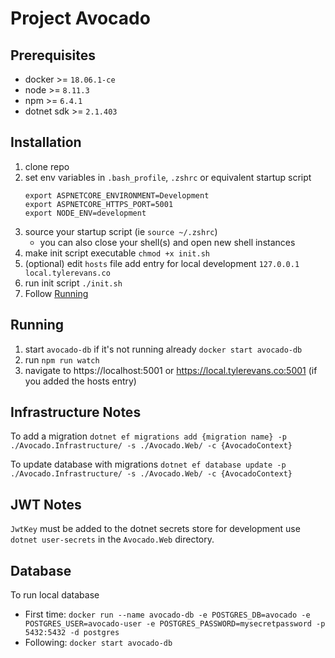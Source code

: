 # Project Avocado

## Prerequisites

- docker >= `18.06.1-ce`
- node >= `8.11.3`
- npm >= `6.4.1`
- dotnet sdk >= `2.1.403`

## Installation

1. clone repo
2. set env variables in `.bash_profile`, `.zshrc` or equivalent startup script
   ```
   export ASPNETCORE_ENVIRONMENT=Development
   export ASPNETCORE_HTTPS_PORT=5001
   export NODE_ENV=development
   ```
3. source your startup script (ie `source ~/.zshrc`)
   - you can also close your shell(s) and open new shell instances
4. make init script executable `chmod +x init.sh`
5. (optional) edit `hosts` file add entry for local development `127.0.0.1 local.tylerevans.co`
6. run init script `./init.sh`
7. Follow [Running](#Running)

## Running

1. start `avocado-db` if it's not running already `docker start avocado-db`
2. run `npm run watch`
3. navigate to https://localhost:5001 or https://local.tylerevans.co:5001 (if you added the hosts entry)

## Infrastructure Notes

To add a migration `dotnet ef migrations add {migration name} -p ./Avocado.Infrastructure/ -s ./Avocado.Web/ -c {AvocadoContext}`

To update database with migrations `dotnet ef database update -p ./Avocado.Infrastructure/ -s ./Avocado.Web/ -c {AvocadoContext}`

## JWT Notes

`JwtKey` must be added to the dotnet secrets store for development use `dotnet user-secrets` in the `Avocado.Web` directory.

## Database

To run local database

- First time: `docker run --name avocado-db -e POSTGRES_DB=avocado -e POSTGRES_USER=avocado-user -e POSTGRES_PASSWORD=mysecretpassword -p 5432:5432 -d postgres`
- Following: `docker start avocado-db`
